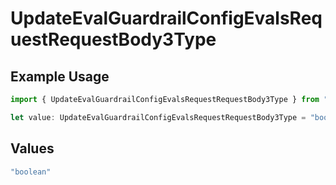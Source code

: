 # UpdateEvalGuardrailConfigEvalsRequestRequestBody3Type

## Example Usage

```typescript
import { UpdateEvalGuardrailConfigEvalsRequestRequestBody3Type } from "@orq-ai/node/models/operations";

let value: UpdateEvalGuardrailConfigEvalsRequestRequestBody3Type = "boolean";
```

## Values

```typescript
"boolean"
```